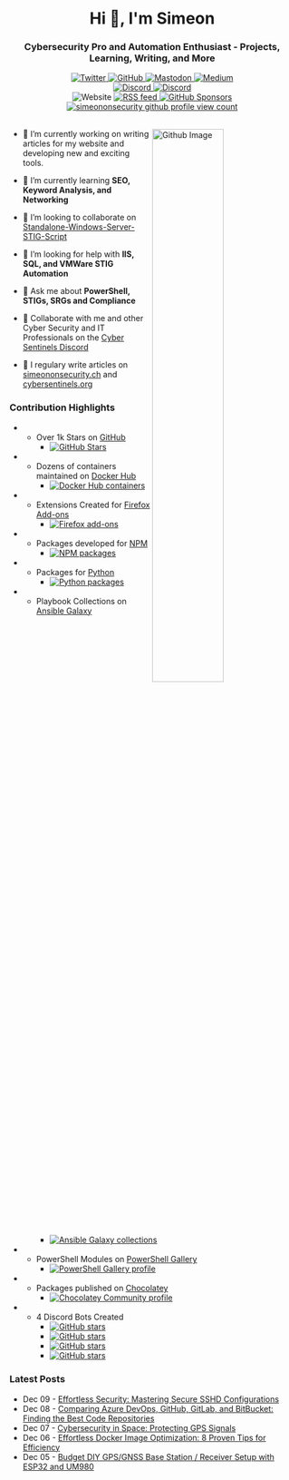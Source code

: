 <h1 align="center">Hi 👋, I'm Simeon</h1>
<h3 align="center">Cybersecurity Pro and Automation Enthusiast - Projects, Learning, Writing, and More</h3>
<div id="badges" align="center">
  <!-- Like Buttons -->
  <a rel=me  href="https://twitter.com/SimeonSecurity">
    <img src="https://img.shields.io/twitter/follow/SimeonSecurity?style=social" alt="Twitter">
  </a>
  <a rel=me href="https://github.com/simeononsecurity">
    <img src="https://img.shields.io/badge/GitHub-Follow-<COLOR>?logo=github&logoColor=white&color=blue" alt="GitHub">
  </a>
  <a rel=me href="https://infosec.exchange/@simeononsecurity">
    <img src="https://img.shields.io/badge/Mastodon-Follow-<COLOR>?logo=mastodon&logoColor=white&color=blue" alt="Mastodon">
  </a>
  <a rel=me href="https://medium.com/@simeononsecurity">
    <img src="https://img.shields.io/badge/Medium-Follow-<COLOR>?logo=medium&logoColor=white&color=black" alt="Medium">
  </a>
  <br>

  <!-- Discord -->
  <a href="https://discord.io/cybersentinels">
    <img src="https://img.shields.io/discord/1077773186772521011?label=Cyber%20Sentinels%20Discord&logo=discord&logoColor=white" alt="Discord">
  </a>
  <a rel=me href="https://discord.gg/dwurqrfsAZ">
    <img src="https://img.shields.io/discord/762530227511099432?label=SoS%20Discord&logo=discord&logoColor=white" alt="Discord">
  </a>
  <br>
  
  <div>
    <!-- Website -->
    <arel=me  href="https://simeononsecurity.ch">
      <img src="https://img.shields.io/badge/Website-Visit-<COLOR>?color=green" alt="Website">
    </a>
    <!-- RSS Feed -->
    <a rel=me href="https://simeononsecurity.ch/index.xml">
      <img src="https://img.shields.io/badge/RSS%20feed-Subscribe-orange" alt="RSS feed">
    </a>
    <a href="https://github.com/sponsors/SimeonOnSecurity" target="_blank">
      <img src="https://img.shields.io/github/sponsors/SimeonOnSecurity?label=Sponsor&style=social" alt="GitHub Sponsors">
    </a>
    <br>
  </div>

  <!-- GitHub Profile Views -->
  <div align="center">
    <a href="https://simeononsecurity.ch">
      <img src="https://komarev.com/ghpvc/?username=simeononsecurity" alt="simeononsecurity github profile view count" />
    </a>
  </div>
  <br>
</div>
</div>
<div>  
<img width="50%" align="right" alt="Github Image" src="https://raw.githubusercontent.com/onimur/.github/master/.resources/git-header.svg" />

- 🔭 I’m currently working on writing articles for my website and developing new and exciting tools.

- 🌱 I’m currently learning **SEO, Keyword Analysis, and Networking**
 
- 👯 I’m looking to collaborate on [Standalone-Windows-Server-STIG-Script](https://github.com/simeononsecurity/Standalone-Windows-Server-STIG-Script)

- 🤝 I’m looking for help with **IIS, SQL, and VMWare STIG Automation**

- 💬 Ask me about **PowerShell, STIGs, SRGs and Compliance**

- 💬 Collaborate with me and other Cyber Security and IT Professionals on the [Cyber Sentinels Discord](https://discord.io/cybersentinels)

- 📝 I regulary write articles on [simeononsecurity.ch](https://simeononsecurity.ch) and [cybersentinels.org](https://cybersentinels.org/)
</div>

### Contribution Highlights 
<div id="contributions" align="left">
  <ul>
    <li>
      <!-- GitHub Forks -->
      <ul>
        <li>
          Over 1k Stars on <a href="https://github.com/simeononsecurity" rel="me">GitHub</a>
          <ul>
            <li>
              <a href="https://github.com/simeononsecurity" rel="me">
                <img src="https://img.shields.io/github/stars/simeononsecurity" alt="GitHub Stars">
              </a>
            </li>
          </ul>
        </li>
      </ul>
    </li>
    <li>
      <!-- Docker Hub -->
      <ul>
        <li>
          Dozens of containers maintained on <a href="https://hub.docker.com/u/simeononsecurity" rel="me">Docker Hub</a>
          <ul>
            <li>
              <a href="https://hub.docker.com/u/simeononsecurity" rel="me">
                <img src="https://img.shields.io/badge/Docker-Containers-brightgreen" alt="Docker Hub containers">
              </a>
            </li>
          </ul>
        </li>
      </ul>
    </li>
    <li>
      <!-- Firefox Add-ons -->
      <ul>
        <li>
          Extensions Created for <a href="https://addons.mozilla.org/en-US/firefox/user/18064722" rel="me">Firefox Add-ons</a>
          <ul>
            <li>
              <a href="https://addons.mozilla.org/en-US/firefox/user/18064722" rel="me">
                <img src="https://img.shields.io/badge/FireFox-Extensions-brightgreen" alt="Firefox add-ons">
              </a>
            </li>
          </ul>
        </li>
      </ul>
    </li>
    <li>
      <!-- NPM Packages -->
      <ul>
        <li>
          Packages developed for <a href="https://www.npmjs.com/~simeononsecurity" rel="me">NPM</a>
          <ul>
            <li>
              <a href="https://www.npmjs.com/~simeononsecurity" rel="me">
                <img src="https://img.shields.io/badge/NPM-Packages-brightgreen" alt="NPM packages">
              </a>
            </li>
          </ul>
        </li>
      </ul>
    </li>
    <li>
      <!-- Python Packages -->
      <ul>
        <li>
          Packages for <a href="https://pypi.org/user/SimeonOnSecurity" rel="me">Python</a>
          <ul>
            <li>
              <a href="https://pypi.org/user/SimeonOnSecurity" rel="me">
                <img src="https://img.shields.io/badge/PyPI-Packages-brightgreen" alt="Python packages">
              </a>
            </li>
          </ul>
        </li>
      </ul>
    </li>
    <li>
      <!-- Ansible Galaxy Collections -->
      <ul>
        <li>
          Playbook Collections on <a href="https://galaxy.ansible.com/ui/namespaces/simeononsecurity" rel="me">Ansible
            Galaxy</a>
          <ul>
            <li>
              <a href="https://galaxy.ansible.com/ui/namespaces/simeononsecurity" rel="me">
                <img src="https://img.shields.io/badge/Ansible%20Galaxy-Collections-brightgreen"
                  alt="Ansible Galaxy collections">
              </a>
            </li>
          </ul>
        </li>
      </ul>
    </li>
    <li>
      <!-- PowerShell Gallery Profile -->
      <ul>
        <li>
          PowerShell Modules on <a href="https://www.powershellgallery.com/profiles/SimeonOnSecurity" rel="me">PowerShell Gallery</a>
          <ul>
            <li>
              <a href="https://www.powershellgallery.com/profiles/SimeonOnSecurity" rel="me">
                <img src="https://img.shields.io/badge/PowerShell%20Gallery-Profile-brightgreen"
                  alt="PowerShell Gallery profile">
              </a>
            </li>
          </ul>
        </li>
      </ul>
    </li>
    <li>
      <!-- Chocolatey Community Profile -->
      <ul>
        <li>
          Packages published on <a href="https://community.chocolatey.org/profiles/simeononsecurity" rel="me">Chocolatey</a>
          <ul>
            <li>
              <a href="https://community.chocolatey.org/profiles/simeononsecurity" rel="me">
                <img src="https://img.shields.io/badge/Chocolatey%20Community-Profile-brightgreen" alt="Chocolatey Community profile">
              </a>
            </li>
          </ul>
        </li>
      </ul>
    </li>
    <li>
      <!-- GitHub Stars for Discord Bots -->
      <ul>
        <li>
          4 Discord Bots Created
          <ul>
            <li>
              <a href="https://github.com/CyberSentinels/discord-cyber-scenario-bot" rel="me">
                <img
                  src="https://img.shields.io/github/stars/CyberSentinels/discord-cyber-scenario-bot?label=discord-cyber-scenario-bot&logo=github"
                  alt="GitHub stars">
              </a>
            </li>
            <li>
              <a href="https://github.com/CyberSentinels/discord-backdoors-and-breaches" rel="me">
                <img
                  src="https://img.shields.io/github/stars/CyberSentinels/discord-backdoors-and-breaches?label=discord-backdoors-and-breaches&logo=github"
                  alt="GitHub stars">
              </a>
            </li>
            <li>
              <a href="https://github.com/CyberSentinels/discord-typecast-gpt-chatbot" rel="me">
                <img
                  src="https://img.shields.io/github/stars/CyberSentinels/discord-typecast-gpt-chatbot?label=discord-typecast-gpt-chatbot&logo=github"
                  alt="GitHub stars">
              </a>
            </li>
            <li>
              <a href="https://github.com/simeononsecurity/discord-backdoors-and-breaches" rel="me">
                <img
                  src="https://img.shields.io/github/stars/simeononsecurity/discord-backdoors-and-breaches?label=discord-backdoors-and-breaches&logo=github"
                  alt="GitHub stars">
              </a>
            </li>
          </ul>
        </li>
      </ul>
    </li>
  </ul>
</div>



### Latest Posts
<!-- feed start -->
- Dec 09 - [Effortless Security: Mastering Secure SSHD Configurations](https://simeononsecurity.ch/guides/secure-sshd-configurations-guide/)
- Dec 08 - [Comparing Azure DevOps, GitHub, GitLab, and BitBucket: Finding the Best Code Repositories](https://simeononsecurity.ch/articles/best-code-repositories-comparison/)
- Dec 07 - [Cybersecurity in Space: Protecting GPS Signals](https://simeononsecurity.ch/articles/cybersecurity-in-space-protecting-gps-signals/)
- Dec 06 - [Effortless Docker Image Optimization: 8 Proven Tips for Efficiency](https://simeononsecurity.ch/guides/docker-image-optimization-tips/)
- Dec 05 - [Budget DIY GPS/GNSS Base Station / Receiver Setup with ESP32 and UM980](https://simeononsecurity.ch/guides/budget-diy-gps-gnss-base-station-setup-esp32-um980/)
<!-- feed end -->

<!--
<h3 align="left">Languages and Tools:</h3>
<p align="left"> <a href="https://developer.android.com" target="_blank"> <img src="https://raw.githubusercontent.com/devicons/devicon/master/icons/android/android-original-wordmark.svg" alt="android" width="40" height="40"/> </a> <a href="https://www.arduino.cc/" target="_blank"> <img src="https://cdn.worldvectorlogo.com/logos/arduino-1.svg" alt="arduino" width="40" height="40"/> </a> <a href="https://aws.amazon.com" target="_blank"> <img src="https://raw.githubusercontent.com/devicons/devicon/master/icons/amazonwebservices/amazonwebservices-original-wordmark.svg" alt="aws" width="40" height="40"/> </a> <a href="https://azure.microsoft.com/en-in/" target="_blank"> <img src="https://www.vectorlogo.zone/logos/microsoft_azure/microsoft_azure-icon.svg" alt="azure" width="40" height="40"/> </a> <a href="https://babeljs.io/" target="_blank"> <img src="https://www.vectorlogo.zone/logos/babeljs/babeljs-icon.svg" alt="babel" width="40" height="40"/> </a> <a href="https://www.gnu.org/software/bash/" target="_blank"> <img src="https://www.vectorlogo.zone/logos/gnu_bash/gnu_bash-icon.svg" alt="bash" width="40" height="40"/> </a> <a href="https://www.blender.org/" target="_blank"> <img src="https://download.blender.org/branding/community/blender_community_badge_white.svg" alt="blender" width="40" height="40"/> </a> <a href="https://getbootstrap.com" target="_blank"> <img src="https://raw.githubusercontent.com/devicons/devicon/master/icons/bootstrap/bootstrap-plain-wordmark.svg" alt="bootstrap" width="40" height="40"/> </a> <a href="https://www.docker.com/" target="_blank"> <img src="https://raw.githubusercontent.com/devicons/devicon/master/icons/docker/docker-original-wordmark.svg" alt="docker" width="40" height="40"/> </a> <a href="https://dotnet.microsoft.com/" target="_blank"> <img src="https://raw.githubusercontent.com/devicons/devicon/master/icons/dot-net/dot-net-original-wordmark.svg" alt="dotnet" width="40" height="40"/> </a> <a href="https://heroku.com" target="_blank"> <img src="https://www.vectorlogo.zone/logos/heroku/heroku-icon.svg" alt="heroku" width="40" height="40"/> </a> <a href="https://www.w3.org/html/" target="_blank"> <img src="https://raw.githubusercontent.com/devicons/devicon/master/icons/html5/html5-original-wordmark.svg" alt="html5" width="40" height="40"/> </a> <a href="https://gohugo.io/" target="_blank"> <img src="https://api.iconify.design/logos-hugo.svg" alt="hugo" width="40" height="40"/> </a> <a href="https://www.adobe.com/in/products/illustrator.html" target="_blank"> <img src="https://www.vectorlogo.zone/logos/adobe_illustrator/adobe_illustrator-icon.svg" alt="illustrator" width="40" height="40"/> </a> <a href="https://www.java.com" target="_blank"> <img src="https://raw.githubusercontent.com/devicons/devicon/master/icons/java/java-original.svg" alt="java" width="40" height="40"/> </a> <a href="https://developer.mozilla.org/en-US/docs/Web/JavaScript" target="_blank"> <img src="https://raw.githubusercontent.com/devicons/devicon/master/icons/javascript/javascript-original.svg" alt="javascript" width="40" height="40"/> </a> <a href="https://kubernetes.io" target="_blank"> <img src="https://www.vectorlogo.zone/logos/kubernetes/kubernetes-icon.svg" alt="kubernetes" width="40" height="40"/> </a> <a href="https://laravel.com/" target="_blank"> <img src="https://raw.githubusercontent.com/devicons/devicon/master/icons/laravel/laravel-plain-wordmark.svg" alt="laravel" width="40" height="40"/> </a> <a href="https://www.linux.org/" target="_blank"> <img src="https://raw.githubusercontent.com/devicons/devicon/master/icons/linux/linux-original.svg" alt="linux" width="40" height="40"/> </a> <a href="https://www.mongodb.com/" target="_blank"> <img src="https://raw.githubusercontent.com/devicons/devicon/master/icons/mongodb/mongodb-original-wordmark.svg" alt="mongodb" width="40" height="40"/> </a> <a href="https://www.microsoft.com/en-us/sql-server" target="_blank"> <img src="https://cdn.worldvectorlogo.com/logos/microsoft-sql-server.svg" alt="mssql" width="40" height="40"/> </a> <a href="https://www.mysql.com/" target="_blank"> <img src="https://raw.githubusercontent.com/devicons/devicon/master/icons/mysql/mysql-original-wordmark.svg" alt="mysql" width="40" height="40"/> </a> <a href="https://www.nginx.com" target="_blank"> <img src="https://raw.githubusercontent.com/devicons/devicon/master/icons/nginx/nginx-original.svg" alt="nginx" width="40" height="40"/> </a> <a href="https://nodejs.org" target="_blank"> <img src="https://raw.githubusercontent.com/devicons/devicon/master/icons/nodejs/nodejs-original-wordmark.svg" alt="nodejs" width="40" height="40"/> </a> <a href="https://www.photoshop.com/en" target="_blank"> <img src="https://raw.githubusercontent.com/devicons/devicon/master/icons/photoshop/photoshop-line.svg" alt="photoshop" width="40" height="40"/> </a> <a href="https://www.php.net" target="_blank"> <img src="https://raw.githubusercontent.com/devicons/devicon/master/icons/php/php-original.svg" alt="php" width="40" height="40"/> </a> <a href="https://www.postgresql.org" target="_blank"> <img src="https://raw.githubusercontent.com/devicons/devicon/master/icons/postgresql/postgresql-original-wordmark.svg" alt="postgresql" width="40" height="40"/> </a> <a href="https://postman.com" target="_blank"> <img src="https://www.vectorlogo.zone/logos/getpostman/getpostman-icon.svg" alt="postman" width="40" height="40"/> </a> <a href="https://www.python.org" target="_blank"> <img src="https://raw.githubusercontent.com/devicons/devicon/master/icons/python/python-original.svg" alt="python" width="40" height="40"/> </a> <a href="https://reactjs.org/" target="_blank"> <img src="https://raw.githubusercontent.com/devicons/devicon/master/icons/react/react-original-wordmark.svg" alt="react" width="40" height="40"/> </a> </p>

-->
<!--<p align="center">
<a href="https://github.com/ryo-ma/github-profile-trophy"><img align="center" src="https://github-profile-trophy.vercel.app/?username=simeononsecurity" alt="simeononsecurity"/></a>
<img align="center" src="https://github-readme-streak-stats.herokuapp.com/?user=simeononsecurity&" alt="simeononsecurity" />
<img align="center" src="https://github-readme-stats.vercel.app/api?username=simeononsecurity&show_icons=true" alt="simeononsecurity" /> 
<img align="center" src="https://github-readme-stats.vercel.app/api/top-langs/?username=simeononsecurity&layout=compact" alt="simeononsecurity" />
</p>-->
<a rel="me" href="https://mastodon.world/@simeononsecurity"></a>
